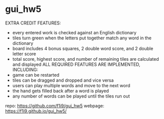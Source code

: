 # gui_hw5

EXTRA CREDIT FEATURES:
- every entered work is checked against an English dictionary
- tiles turn green when the letters put together match any word in the dictionary
- board includes 4 bonus squares, 2 double word score, and 2 double letter score 
- total score, highest score, and number of remaining tiles are calculated and displayed
ALL REQUIRED FEATURES ARE IMPLEMENTED, INCLUDING: 
- game can be restarted
- tiles can be dragged and dropped and vice versa
- users can play multiple words and move to the next word
- the hand gets filled back after a word is played
- any number of words can be played until the tiles run out

repo: https://github.com/f1i9/gui_hw5
webpage: https://f1i9.github.io/gui_hw5/
